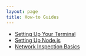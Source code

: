 ```yaml
---
layout: page
title: How-to Guides
---
```

* [Setting Up Your Terminal](./setting-up-your-terminal)
* [Setting Up Node.js](./setting-up-nodejs)
* [Network Inspection Basics](./network-inspection-basics)